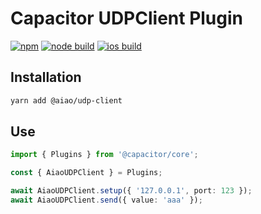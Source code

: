 # Capacitor UDPClient Plugin

[![npm][npm-udp-client]][npm-udp-client-url]
[![node build][build-node-udp-client]][build-badge-node]
[![ios build][build-ios-udp-client]][build-badge-ios]

## Installation

```sh
yarn add @aiao/udp-client
```

## Use

```ts
import { Plugins } from '@capacitor/core';

const { AiaoUDPClient } = Plugins;

await AiaoUDPClient.setup({ '127.0.0.1', port: 123 });
await AiaoUDPClient.send({ value: 'aaa' });
```

<!-- npm -->

[npm-udp-client]: https://img.shields.io/npm/v/@aiao/udp-client?label=&style=flat-square
[npm-udp-client-url]: https://www.npmjs.com/@aiao/udp-client

<!-- build -->

[build-ios-udp-client]: https://github.com/aiao-io/udp-client/actions?query=workflow:iOS
[build-node-udp-client]: https://github.com/aiao-io/udp-client/actions?query=workflow:Node

<!-- badge -->

[build-badge-node]: https://github.com/aiao-io/udp-client/workflows/Node/badge.svg
[build-badge-ios]: https://github.com/aiao-io/udp-client/workflows/iOS/badge.svg
